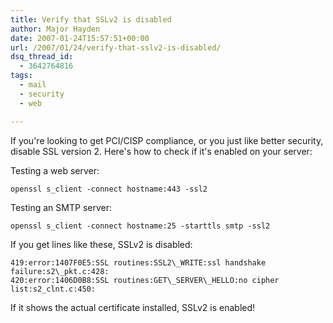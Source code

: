 ```yaml
---
title: Verify that SSLv2 is disabled
author: Major Hayden
date: 2007-01-24T15:57:51+00:00
url: /2007/01/24/verify-that-sslv2-is-disabled/
dsq_thread_id:
  - 3642764816
tags:
  - mail
  - security
  - web

---
```

If you're looking to get PCI/CISP compliance, or you just like better security, disable SSL version 2. Here's how to check if it's enabled on your server:

Testing a web server:

```
openssl s_client -connect hostname:443 -ssl2
```

Testing an SMTP server:

```
openssl s_client -connect hostname:25 -starttls smtp -ssl2
```

If you get lines like these, SSLv2 is disabled:

```
419:error:1407F0E5:SSL routines:SSL2\_WRITE:ssl handshake failure:s2\_pkt.c:428:
420:error:1406D0B8:SSL routines:GET\_SERVER\_HELLO:no cipher list:s2_clnt.c:450:
```

If it shows the actual certificate installed, SSLv2 is enabled!
